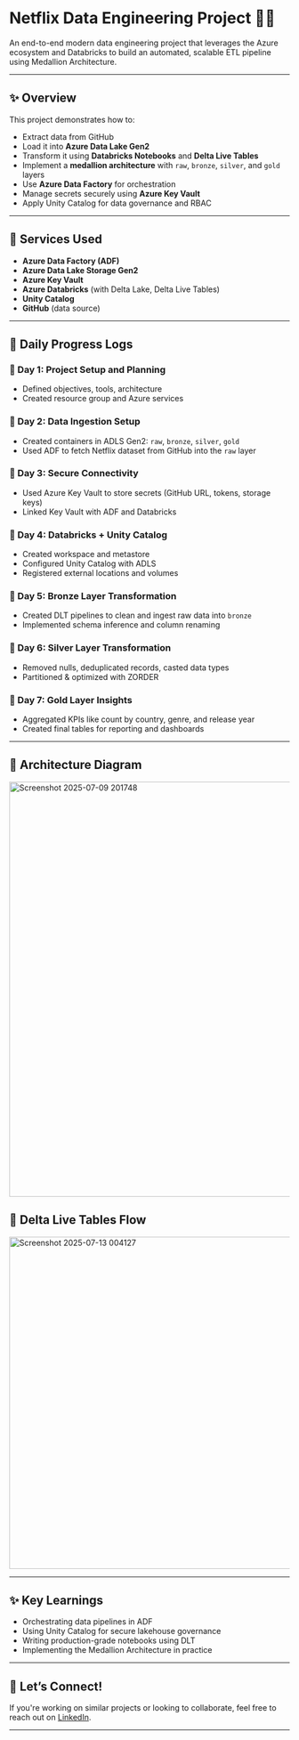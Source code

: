 # Netflix Data Engineering Project 🎥🚀

An end-to-end modern data engineering project that leverages the Azure ecosystem and Databricks to build an automated, scalable ETL pipeline using Medallion Architecture.

---

## ✨ Overview

This project demonstrates how to:

* Extract data from GitHub
* Load it into **Azure Data Lake Gen2**
* Transform it using **Databricks Notebooks** and **Delta Live Tables**
* Implement a **medallion architecture** with `raw`, `bronze`, `silver`, and `gold` layers
* Use **Azure Data Factory** for orchestration
* Manage secrets securely using **Azure Key Vault**
* Apply Unity Catalog for data governance and RBAC

---

## 🔧 Services Used

* **Azure Data Factory (ADF)**
* **Azure Data Lake Storage Gen2**
* **Azure Key Vault**
* **Azure Databricks** (with Delta Lake, Delta Live Tables)
* **Unity Catalog**
* **GitHub** (data source)

---

## 📆 Daily Progress Logs

### 📅 Day 1: Project Setup and Planning

* Defined objectives, tools, architecture
* Created resource group and Azure services

### 📅 Day 2: Data Ingestion Setup

* Created containers in ADLS Gen2: `raw`, `bronze`, `silver`, `gold`
* Used ADF to fetch Netflix dataset from GitHub into the `raw` layer

### 📅 Day 3: Secure Connectivity

* Used Azure Key Vault to store secrets (GitHub URL, tokens, storage keys)
* Linked Key Vault with ADF and Databricks

### 📅 Day 4: Databricks + Unity Catalog

* Created workspace and metastore
* Configured Unity Catalog with ADLS
* Registered external locations and volumes

### 📅 Day 5: Bronze Layer Transformation

* Created DLT pipelines to clean and ingest raw data into `bronze`
* Implemented schema inference and column renaming

### 📅 Day 6: Silver Layer Transformation

* Removed nulls, deduplicated records, casted data types
* Partitioned & optimized with ZORDER

### 📅 Day 7: Gold Layer Insights

* Aggregated KPIs like count by country, genre, and release year
* Created final tables for reporting and dashboards

---

## 🚀 Architecture Diagram

<img width="1465" height="746" alt="Screenshot 2025-07-09 201748" src="https://github.com/user-attachments/assets/eaf86fa0-593e-41d8-b54f-25becc24f011" />


## 🚀 Delta Live Tables Flow

<img width="705" height="597" alt="Screenshot 2025-07-13 004127" src="https://github.com/user-attachments/assets/7d2a0f3b-4fe1-4711-a2c6-a8e081a61a86" />


---

## ✨ Key Learnings

* Orchestrating data pipelines in ADF
* Using Unity Catalog for secure lakehouse governance
* Writing production-grade notebooks using DLT
* Implementing the Medallion Architecture in practice

---

## 🌟 Let’s Connect!

If you're working on similar projects or looking to collaborate, feel free to reach out on [LinkedIn](https://www.linkedin.com/in/atif776).

---
